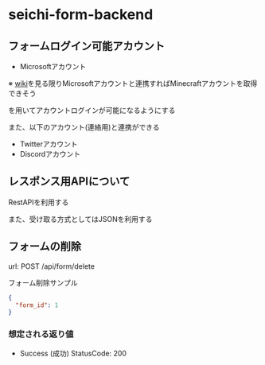 # seichi-form-backend
 ## フォームログイン可能アカウント
 - Microsoftアカウント

 ※ [wiki](https://wiki.vg/Microsoft_Authentication_Scheme)を見る限りMicrosoftアカウントと連携すればMinecraftアカウントを取得できそう

 を用いてアカウントログインが可能になるようにする
 
 また、以下のアカウント(連絡用)と連携ができる
 - Twitterアカウント
 - Discordアカウント

 ## レスポンス用APIについて
 RestAPIを利用する

 また、受け取る方式としてはJSONを利用する

## フォームの削除
url: POST /api/form/delete

フォーム削除サンプル
```json
{
  "form_id": 1
}
```

### 想定される返り値
- Success (成功) StatusCode: 200
